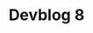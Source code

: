---
slug: 8
title: Devblog 8
description: Anyway, another great month has gone by with a lot of great progress here at the Scrap Mechanic HQ s...
image: images/devblog/8/title.png
toc_max_heading_level: 4
---